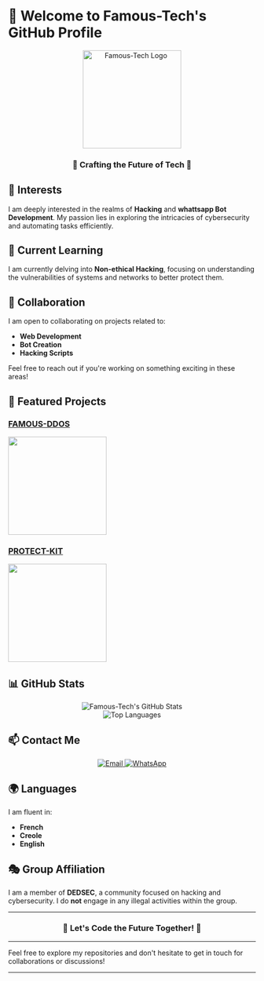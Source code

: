 # 👋 Welcome to Famous-Tech's GitHub Profile

<div align="center">
  <img src="https://graph.org/file/5020b4d10c9626131f104.jpg" alt="Famous-Tech Logo" width="200" height="200" />
</div>

<div align="center">
  <h3>🌟 Crafting the Future of Tech 🌟</h3>
</div>

<script src="https://cdn.jsdelivr.net/npm/typed.js@2.0.11"></script>

<div align="center">
  <span id="typed-welcome"></span>
</div>

<script>
  var typedWelcome = new Typed('#typed-welcome', {
    strings: ["👋 Welcome to Famous-Tech's GitHub Profile"],
    typeSpeed: 40,
    showCursor: false
  });
</script>

## 👀 Interests
I am deeply interested in the realms of **Hacking** and **whattsapp Bot Development**. My passion lies in exploring the intricacies of cybersecurity and automating tasks efficiently.

## 🌱 Current Learning
I am currently delving into **Non-ethical Hacking**, focusing on understanding the vulnerabilities of systems and networks to better protect them.

## 💞️ Collaboration
I am open to collaborating on projects related to:
- **Web Development**
- **Bot Creation**
- **Hacking Scripts**

Feel free to reach out if you're working on something exciting in these areas!

## 🚀 Featured Projects

### [FAMOUS-DDOS](https://github.com/Famous-Tech/FAMOUS-DDOS)
<a href="https://github.com/Famous-Tech/FAMOUS-DDOS">
  <img height=200 align="center" src="https://github-readme-stats.vercel.app/api/pin/?username=Famous-Tech&repo=FAMOUS-DDOS&theme=dark&layout=compact&langs_count=8&card_width=320" />
</a>

### [PROTECT-KIT](https://github.com/Famous-Tech/PROTECT-KIT)
<a href="https://github.com/Famous-Tech/PROTECT-KIT">
  <img height=200 align="center" src="https://github-readme-stats.vercel.app/api/pin/?username=Famous-Tech&repo=PROTECT-KIT&theme=dark&layout=compact&langs_count=8&card_width=320" />
</a>

## 📊 GitHub Stats

<div align="center">
  <img src="https://github-readme-stats.vercel.app/api?username=Famous-Tech&show_icons=true&theme=dark" alt="Famous-Tech's GitHub Stats" />
</div>

<div align="center">
  <img src="https://github-readme-stats.vercel.app/api/top-langs/?username=Famous-Tech&layout=compact&theme=dark" alt="Top Languages" />
</div>

## 📫 Contact Me

<p align="center">
  <a href="mailto:famoustechht@gmail.com">
    <img src="https://img.shields.io/badge/Email%20Me-black?style=for-the-badge&logo=Gmail" alt="Email">
  </a>
  <a href="https://wa.me/50943782508?text=Hi+Famous-Tech+How+are+you">
    <img src="https://img.shields.io/badge/WhatsApp%20Me-red?style=for-the-badge&logo=WhatsApp" alt="WhatsApp">
  </a>
</p>

## 🌍 Languages
I am fluent in:
- **French**
- **Creole**
- **English**

## 🎭 Group Affiliation
I am a member of **DEDSEC**, a community focused on hacking and cybersecurity. I do **not** engage in any illegal activities within the group.

---

<div align="center">
  <h3>🚀 Let's Code the Future Together! 🚀</h3>
</div>

---

Feel free to explore my repositories and don't hesitate to get in touch for collaborations or discussions!

---
